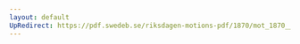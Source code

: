 ```yaml
---
layout: default
UpRedirect: https://pdf.swedeb.se/riksdagen-motions-pdf/1870/mot_1870__ak__00255/mot_1870__ak__00255_002.pdf
---
```


